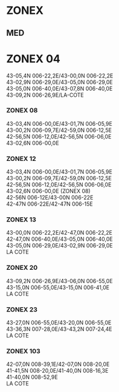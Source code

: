 # ZONEX

## MED

# ZONEX 04
43-05,4N 006-22,2E/43-00,0N 006-22,2E    
43-02,9N 006-29,0E/43-05,0N 006-29,0E    
43-05,0N 006-40,0E/43-07,8N 006-40,0E    
43-09,2N 006-26,9E/LA-COTE    


### ZONEX 08
43-03,4N 006-00,0E/43-01,7N 006-05,9E    
43-00,2N 006-09,7E/42-59,0N 006-12,5E    
42-56,5N 006-12,0E/42-56,5N 006-06,0E    
43-02,6N 006-00,0E

### ZONEX 12   
43-03,4N 006-00,0E/43-01,7N 006-05,9E    
43-00,2N 006-09,7E/42-59,0N 006-12,5E    
42-56,5N 006-12,0E/42-56,5N 006-06,0E    
43-02,6N 006-00,0E (ZONEX 08)    
42-56N 006-12E/43-00N 006-22E    
42-47N 006-22E/42-47N 006-15E    

### ZONEX 13    
43-00,0N 006-22,2E/42-47,0N 006-22,2E    
42-47,0N 006-40,0E/43-05,0N 006-40,0E    
43-05,0N 006-29,0E/43-02,9N 006-29,0E    
LA COTE    


### ZONEX 20
43-09,2N 006-26,9E/43-06,0N 006-55,0E    
43-15,0N 006-55,0E/43-15,0N 006-41,0E    
LA COTE

### ZONEX 23
43-27,0N 006-55,0E/43-20,0N 006-55,0E    
43-36,3N 007-28,0E/43-43,2N 007-24,4E    
LA COTE



### ZONEX 103
42-07,0N 008-39,1E/42-07,0N 008-20,0E    
41-41,5N 008-20,0E/41-40,0N 008-16,3E    
41-40,0N 008-52,9E    
LA COTE    


